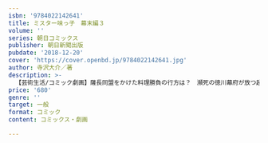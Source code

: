 ```yaml
---
isbn: '9784022142641'
title: ミスター味っ子　幕末編３
volume: ''
series: 朝日コミックス
publisher: 朝日新聞出版
pubdate: '2018-12-20'
cover: 'https://cover.openbd.jp/9784022142641.jpg'
author: 寺沢大介／著
description: >-
  【芸術生活/コミック劇画】薩長同盟をかけた料理勝負の行方は？　瀕死の徳川幕府が放つ起死回生の秘策とは？　日本を狙うグラバーの次の一手とは？　幕末の動乱をミスター味っ子は料理で救うことができるのか！？　時代ミステリー読み切り「水戸光国」も収録！
price: '680'
genre: ''
target: 一般
format: コミック
content: コミックス・劇画

---
```

